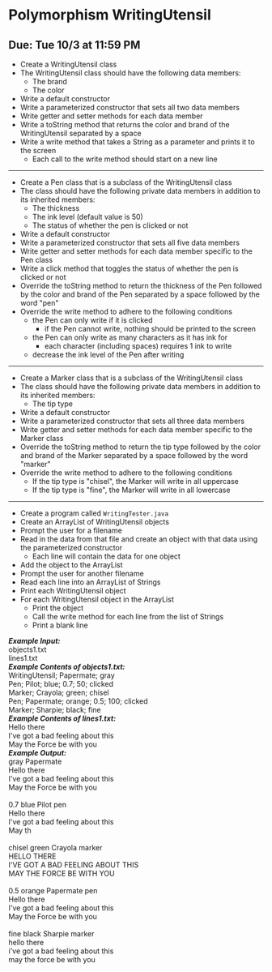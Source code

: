 # Polymorphism WritingUtensil

## Due: Tue 10/3 at 11:59 PM

- Create a WritingUtensil class
- The WritingUtensil class should have the following data members:
  - The brand
  - The color
- Write a default constructor
- Write a parameterized constructor that sets all two data members
- Write getter and setter methods for each data member
- Write a toString method that returns the color and brand of the WritingUtensil separated by a space
- Write a write method that takes a String as a parameter and prints it to the screen
  - Each call to the write method should start on a new line
- - - - - - - - - - - -
- Create a Pen class that is a subclass of the WritingUtensil class
- The class should have the following private data members in addition to its inherited members:
  - The thickness
  - The ink level (default value is 50)
  - The status of whether the pen is clicked or not
- Write a default constructor
- Write a parameterized constructor that sets all five data members
- Write getter and setter methods for each data member specific to the Pen class
- Write a click method that toggles the status of whether the pen is clicked or not
- Override the toString method to return the thickness of the Pen followed by the color and brand of the Pen separated by a space followed by the word "pen"
- Override the write method to adhere to the following conditions
  - the Pen can only write if it is clicked
    - if the Pen cannot write, nothing should be printed to the screen
  - the Pen can only write as many characters as it has ink for
    - each character (including spaces) requires 1 ink to write
  - decrease the ink level of the Pen after writing
- - - - - - - - - - - -
- Create a Marker class that is a subclass of the WritingUtensil class
- The class should have the following private data members in addition to its inherited members:
  - The tip type
- Write a default constructor
- Write a parameterized constructor that sets all three data members
- Write getter and setter methods for each data member specific to the Marker class
- Override the toString method to return the tip type followed by the color and brand of the Marker separated by a space followed by the word "marker"
- Override the write method to adhere to the following conditions
  - If the tip type is "chisel", the Marker will write in all uppercase
  - If the tip type is "fine", the Marker will write in all lowercase
- - - - - - - - - - - -
- Create a program called `WritingTester.java`
- Create an ArrayList of WritingUtensil objects
- Prompt the user for a filename
- Read in the data from that file and create an object with that data using the parameterized constructor
  - Each line will contain the data for one object
- Add the object to the ArrayList
- Prompt the user for another filename
- Read each line into an ArrayList of Strings
- Print each WritingUtensil object
- For each WritingUtensil object in the ArrayList
  - Print the object
  - Call the write method for each line from the list of Strings
  - Print a blank line

***Example Input:***\
objects1.txt\
lines1.txt\
***Example Contents of objects1.txt:***\
WritingUtensil; Papermate; gray\
Pen; Pilot; blue; 0.7; 50; clicked\
Marker; Crayola; green; chisel\
Pen; Papermate; orange; 0.5; 100; clicked\
Marker; Sharpie; black; fine\
***Example Contents of lines1.txt:***\
Hello there\
I've got a bad feeling about this\
May the Force be with you\
***Example Output:***\
gray Papermate\
Hello there\
I've got a bad feeling about this\
May the Force be with you\
\
0.7 blue Pilot pen\
Hello there\
I've got a bad feeling about this\
May th\
\
chisel green Crayola marker\
HELLO THERE\
I'VE GOT A BAD FEELING ABOUT THIS\
MAY THE FORCE BE WITH YOU\
\
0.5 orange Papermate pen\
Hello there\
I've got a bad feeling about this\
May the Force be with you\
\
fine black Sharpie marker\
hello there\
i've got a bad feeling about this\
may the force be with you